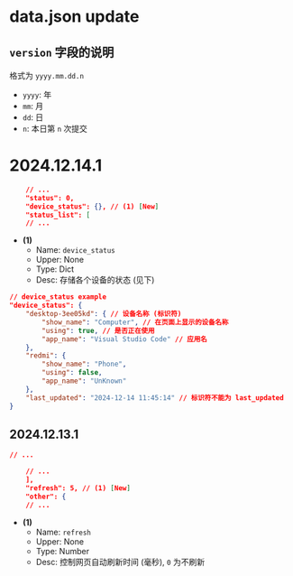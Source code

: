 # data.json update

## `version` 字段的说明

格式为 `yyyy.mm.dd.n`
- `yyyy`: 年
- `mm`: 月
- `dd`: 日
- `n`: 本日第 `n` 次提交

# 2024.12.14.1

```json
    // ...
    "status": 0,
    "device_status": {}, // (1) [New]
    "status_list": [
    // ...
```

- **(1)**
  * Name: `device_status`
  * Upper: None
  * Type: Dict
  * Desc: 存储各个设备的状态 (见下)

```json
// device_status example
"device_status": {
    "desktop-3ee05kd": { // 设备名称 (标识符)
        "show_name": "Computer", // 在页面上显示的设备名称
        "using": true, // 是否正在使用
        "app_name": "Visual Studio Code" // 应用名
    },
    "redmi": {
        "show_name": "Phone",
        "using": false,
        "app_name": "UnKnown"
    },
    "last_updated": "2024-12-14 11:45:14" // 标识符不能为 last_updated
}
```

## 2024.12.13.1

```json
// ...

    // ...
    ],
    "refresh": 5, // (1) [New]
    "other": {
    // ...
```

- **(1)**
  * Name: `refresh`
  * Upper: None
  * Type: Number
  * Desc: 控制网页自动刷新时间 (毫秒), `0` 为不刷新